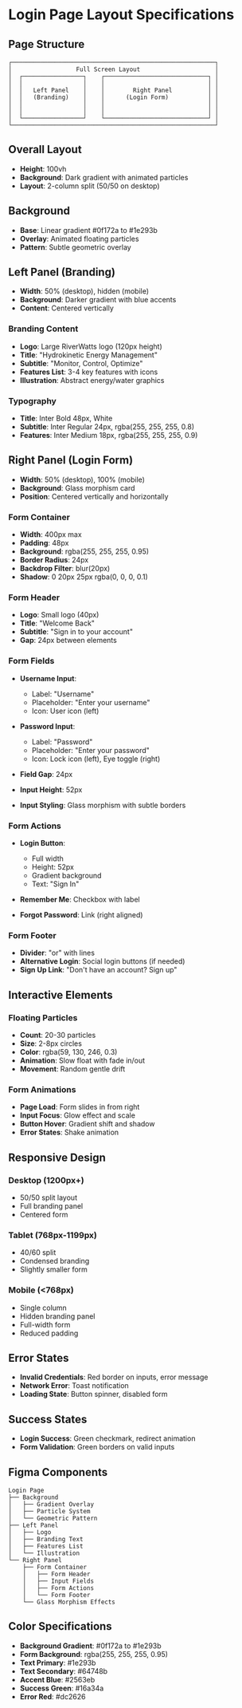 # Login Page Layout Specifications

## Page Structure
```
┌─────────────────────────────────────────────────────────┐
│                  Full Screen Layout                     │
│  ┌─────────────────┐    ┌─────────────────────────────┐ │
│  │                 │    │                             │ │
│  │   Left Panel    │    │        Right Panel          │ │
│  │   (Branding)    │    │      (Login Form)           │ │
│  │                 │    │                             │ │
│  │                 │    │                             │ │
│  └─────────────────┘    └─────────────────────────────┘ │
└─────────────────────────────────────────────────────────┘
```

## Overall Layout
- **Height**: 100vh
- **Background**: Dark gradient with animated particles
- **Layout**: 2-column split (50/50 on desktop)

## Background
- **Base**: Linear gradient #0f172a to #1e293b
- **Overlay**: Animated floating particles
- **Pattern**: Subtle geometric overlay

## Left Panel (Branding)
- **Width**: 50% (desktop), hidden (mobile)
- **Background**: Darker gradient with blue accents
- **Content**: Centered vertically

### Branding Content
- **Logo**: Large RiverWatts logo (120px height)
- **Title**: "Hydrokinetic Energy Management"
- **Subtitle**: "Monitor, Control, Optimize"
- **Features List**: 3-4 key features with icons
- **Illustration**: Abstract energy/water graphics

### Typography
- **Title**: Inter Bold 48px, White
- **Subtitle**: Inter Regular 24px, rgba(255, 255, 255, 0.8)
- **Features**: Inter Medium 18px, rgba(255, 255, 255, 0.9)

## Right Panel (Login Form)
- **Width**: 50% (desktop), 100% (mobile)
- **Background**: Glass morphism card
- **Position**: Centered vertically and horizontally

### Form Container
- **Width**: 400px max
- **Padding**: 48px
- **Background**: rgba(255, 255, 255, 0.95)
- **Border Radius**: 24px
- **Backdrop Filter**: blur(20px)
- **Shadow**: 0 20px 25px rgba(0, 0, 0, 0.1)

### Form Header
- **Logo**: Small logo (40px)
- **Title**: "Welcome Back"
- **Subtitle**: "Sign in to your account"
- **Gap**: 24px between elements

### Form Fields
- **Username Input**:
  - Label: "Username"
  - Placeholder: "Enter your username"
  - Icon: User icon (left)
  
- **Password Input**:
  - Label: "Password"
  - Placeholder: "Enter your password"
  - Icon: Lock icon (left), Eye toggle (right)

- **Field Gap**: 24px
- **Input Height**: 52px
- **Input Styling**: Glass morphism with subtle borders

### Form Actions
- **Login Button**: 
  - Full width
  - Height: 52px
  - Gradient background
  - Text: "Sign In"
  
- **Remember Me**: Checkbox with label
- **Forgot Password**: Link (right aligned)

### Form Footer
- **Divider**: "or" with lines
- **Alternative Login**: Social login buttons (if needed)
- **Sign Up Link**: "Don't have an account? Sign up"

## Interactive Elements

### Floating Particles
- **Count**: 20-30 particles
- **Size**: 2-8px circles
- **Color**: rgba(59, 130, 246, 0.3)
- **Animation**: Slow float with fade in/out
- **Movement**: Random gentle drift

### Form Animations
- **Page Load**: Form slides in from right
- **Input Focus**: Glow effect and scale
- **Button Hover**: Gradient shift and shadow
- **Error States**: Shake animation

## Responsive Design

### Desktop (1200px+)
- 50/50 split layout
- Full branding panel
- Centered form

### Tablet (768px-1199px)
- 40/60 split
- Condensed branding
- Slightly smaller form

### Mobile (<768px)
- Single column
- Hidden branding panel
- Full-width form
- Reduced padding

## Error States
- **Invalid Credentials**: Red border on inputs, error message
- **Network Error**: Toast notification
- **Loading State**: Button spinner, disabled form

## Success States
- **Login Success**: Green checkmark, redirect animation
- **Form Validation**: Green borders on valid inputs

## Figma Components
```
Login Page
├── Background
│   ├── Gradient Overlay
│   ├── Particle System
│   └── Geometric Pattern
├── Left Panel
│   ├── Logo
│   ├── Branding Text
│   ├── Features List
│   └── Illustration
└── Right Panel
    ├── Form Container
    │   ├── Form Header
    │   ├── Input Fields
    │   ├── Form Actions
    │   └── Form Footer
    └── Glass Morphism Effects
```

## Color Specifications
- **Background Gradient**: #0f172a to #1e293b
- **Form Background**: rgba(255, 255, 255, 0.95)
- **Text Primary**: #1e293b
- **Text Secondary**: #64748b
- **Accent Blue**: #2563eb
- **Success Green**: #16a34a
- **Error Red**: #dc2626